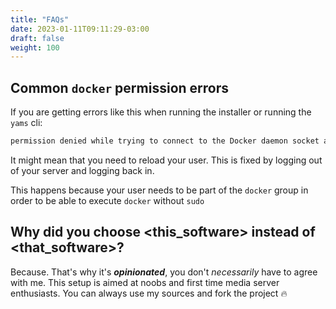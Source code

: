 ```yaml
---
title: "FAQs"
date: 2023-01-11T09:11:29-03:00
draft: false
weight: 100
---
```


## Common `docker` permission errors

If you are getting errors like this when running the installer or running the `yams` cli:

```sh
permission denied while trying to connect to the Docker daemon socket at unix:///var/run/docker.sock:
```

It might mean that you need to reload your user. This is fixed by logging out of your server and logging back in.

This happens because your user needs to be part of the `docker` group in order to be able to execute `docker` without `sudo`

## Why did you choose <this_software> instead of <that_software>?

Because. That's why it's _**opinionated**_, you don't _necessarily_ have to agree with me. This setup is aimed at noobs and first time media server enthusiasts. You can always use my sources and fork the project 🔥

